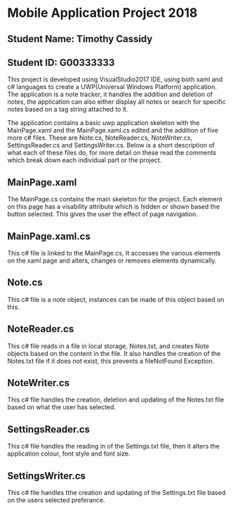 # 		Mobile Application Project 2018

##	Student Name:	Timothy Cassidy
##	Student ID:	G00333333


This project is developed using VisualStudio2017 IDE, using both xaml and c# languages to
create a UWP(Universal Windows Platform) application. The application is a note tracker,
it handles the addition and deletion of notes, the application can also either display all
notes or search for specific notes based on a tag string attached to it.

The application contains a basic uwp application skeleton with the MainPage.xaml and the 
MainPage.xaml.cs edited and the addition of five more c# files. These are Note.cs, 
NoteReader.cs, NoteWriter.cs, SettingsReader.cs and SettingsWriter.cs. Below is a short
description of what each of these files do, for more detail on these read the comments
which break down each individual part or the project.

##	MainPage.xaml
The MainPage.cs contains the main skeleton for the project. Each element on this page has
a visability attribute which is hidden or shown based the button selected. This gives the
user the effect of page navigation.

##	MainPage.xaml.cs
This c# file is linked to the MainPage.cs, It accesses the various elements on the xaml page
and alters, changes or removes elements dynamically.

##	Note.cs
This c# file is a note object, instances can be made of this object based on this.

##	NoteReader.cs
This c# file reads in a file in local storage, Notes.txt, and creates Note objects based 
on the content in the file. It also handles the creation of the Notes.txt file if it does
not exist, this prevents a fileNotFound Exception.

##	NoteWriter.cs
This c# file handles the creation, deletion and updating of the Notes.txt file based on
what the user has selected.

##	SettingsReader.cs
This c# file handles the reading in of the Settings.txt file, then it alters the application
colour, font style and font size.

##	SettingsWriter.cs
This c# file handles tthe creation and updating of the Settings.txt file based on the users
selected preferance.
